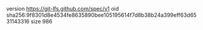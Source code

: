 version https://git-lfs.github.com/spec/v1
oid sha256:9f8301d8e4534fe8635890bee105195614f7d8b38b24a399eff63d6531143316
size 986
